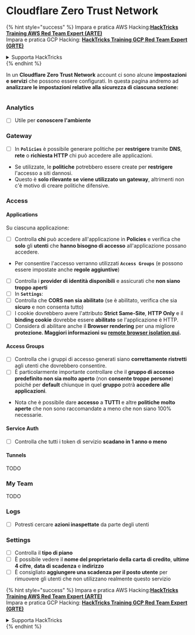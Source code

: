 # Cloudflare Zero Trust Network

{% hint style="success" %}
Impara e pratica AWS Hacking:<img src="../../.gitbook/assets/image (1) (1) (1) (1).png" alt="" data-size="line">[**HackTricks Training AWS Red Team Expert (ARTE)**](https://training.hacktricks.xyz/courses/arte)<img src="../../.gitbook/assets/image (1) (1) (1) (1).png" alt="" data-size="line">\
Impara e pratica GCP Hacking: <img src="../../.gitbook/assets/image (2) (1).png" alt="" data-size="line">[**HackTricks Training GCP Red Team Expert (GRTE)**<img src="../../.gitbook/assets/image (2) (1).png" alt="" data-size="line">](https://training.hacktricks.xyz/courses/grte)

<details>

<summary>Supporta HackTricks</summary>

* Controlla i [**piani di abbonamento**](https://github.com/sponsors/carlospolop)!
* **Unisciti al** 💬 [**gruppo Discord**](https://discord.gg/hRep4RUj7f) o al [**gruppo telegram**](https://t.me/peass) o **seguici** su **Twitter** 🐦 [**@hacktricks\_live**](https://twitter.com/hacktricks_live)**.**
* **Condividi trucchi di hacking inviando PR ai** [**HackTricks**](https://github.com/carlospolop/hacktricks) e [**HackTricks Cloud**](https://github.com/carlospolop/hacktricks-cloud) repos di github.

</details>
{% endhint %}

In un **Cloudflare Zero Trust Network** account ci sono alcune **impostazioni e servizi** che possono essere configurati. In questa pagina andremo ad **analizzare le impostazioni relative alla sicurezza di ciascuna sezione:**

<figure><img src="../../.gitbook/assets/image (206).png" alt=""><figcaption></figcaption></figure>

### Analytics

* [ ] Utile per **conoscere l'ambiente**

### **Gateway**

* [ ] In **`Policies`** è possibile generare politiche per **restrigere** tramite **DNS**, **rete** o **richiesta HTTP** chi può accedere alle applicazioni.
* Se utilizzate, le **politiche** potrebbero essere create per **restrigere** l'accesso a siti dannosi.
* Questo è **solo rilevante se viene utilizzato un gateway**, altrimenti non c'è motivo di creare politiche difensive.

### Access

#### Applications

Su ciascuna applicazione:

* [ ] Controlla **chi** può accedere all'applicazione in **Policies** e verifica che **solo** gli **utenti** che **hanno bisogno di accesso** all'applicazione possano accedere.
* Per consentire l'accesso verranno utilizzati **`Access Groups`** (e possono essere impostate anche **regole aggiuntive**)
* [ ] Controlla i **provider di identità disponibili** e assicurati che **non siano troppo aperti**
* [ ] In **`Settings`**:
* [ ] Controlla che **CORS non sia abilitato** (se è abilitato, verifica che sia **sicuro** e non consenta tutto)
* [ ] I cookie dovrebbero avere l'attributo **Strict Same-Site**, **HTTP Only** e il **binding cookie** dovrebbe essere **abilitato** se l'applicazione è HTTP.
* [ ] Considera di abilitare anche il **Browser rendering** per una migliore **protezione. Maggiori informazioni su** [**remote browser isolation qui**](https://blog.cloudflare.com/cloudflare-and-remote-browser-isolation/)**.**

#### **Access Groups**

* [ ] Controlla che i gruppi di accesso generati siano **correttamente ristretti** agli utenti che dovrebbero consentire.
* [ ] È particolarmente importante controllare che il **gruppo di accesso predefinito non sia molto aperto** (non **consente troppe persone**) poiché per **default** chiunque in quel **gruppo** potrà **accedere alle applicazioni**.
* Nota che è possibile dare **accesso** a **TUTTI** e altre **politiche molto aperte** che non sono raccomandate a meno che non siano 100% necessarie.

#### Service Auth

* [ ] Controlla che tutti i token di servizio **scadano in 1 anno o meno**

#### Tunnels

TODO

### My Team

TODO

### Logs

* [ ] Potresti cercare **azioni inaspettate** da parte degli utenti

### Settings

* [ ] Controlla il **tipo di piano**
* [ ] È possibile vedere il **nome del proprietario della carta di credito**, **ultime 4 cifre**, **data di scadenza** e **indirizzo**
* [ ] È consigliato **aggiungere una scadenza per il posto utente** per rimuovere gli utenti che non utilizzano realmente questo servizio

{% hint style="success" %}
Impara e pratica AWS Hacking:<img src="../../.gitbook/assets/image (1) (1) (1) (1).png" alt="" data-size="line">[**HackTricks Training AWS Red Team Expert (ARTE)**](https://training.hacktricks.xyz/courses/arte)<img src="../../.gitbook/assets/image (1) (1) (1) (1).png" alt="" data-size="line">\
Impara e pratica GCP Hacking: <img src="../../.gitbook/assets/image (2) (1).png" alt="" data-size="line">[**HackTricks Training GCP Red Team Expert (GRTE)**<img src="../../.gitbook/assets/image (2) (1).png" alt="" data-size="line">](https://training.hacktricks.xyz/courses/grte)

<details>

<summary>Supporta HackTricks</summary>

* Controlla i [**piani di abbonamento**](https://github.com/sponsors/carlospolop)!
* **Unisciti al** 💬 [**gruppo Discord**](https://discord.gg/hRep4RUj7f) o al [**gruppo telegram**](https://t.me/peass) o **seguici** su **Twitter** 🐦 [**@hacktricks\_live**](https://twitter.com/hacktricks_live)**.**
* **Condividi trucchi di hacking inviando PR ai** [**HackTricks**](https://github.com/carlospolop/hacktricks) e [**HackTricks Cloud**](https://github.com/carlospolop/hacktricks-cloud) repos di github.

</details>
{% endhint %}
